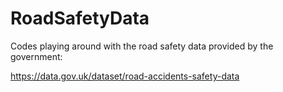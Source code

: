 # RoadSafetyData

Codes playing around with the road safety data provided by the government:

https://data.gov.uk/dataset/road-accidents-safety-data

